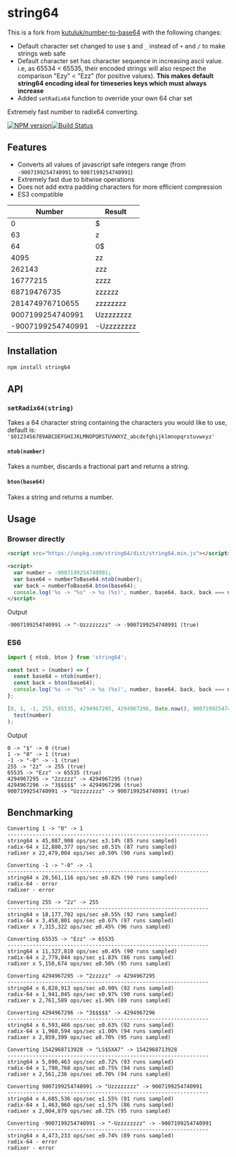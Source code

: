 
# string64
This is a fork from [kutuluk/number-to-base64](https://github.com/kutuluk/number-to-base64) with the following changes:

- Default character set changed to use `$` and `_` instead of `+` and `/` to make strings web safe
- Default character set has character sequence in increasing ascii value. i.e, as 65534 < 65535, their encoded strings will also respect the comparison "Ezy" < "Ezz" (for positive values). **This makes default string64 encoding ideal for timeseries keys which must always increase**
- Added `setRadix64` function to override your own 64 char set

Extremely fast number to radix64 converting.


[![NPM version](https://img.shields.io/npm/v/string64.svg?style=flat-square)](https://www.npmjs.com/package/string64)[![Build Status](https://img.shields.io/travis/kwalski/number-to-base64/master.svg?style=flat-square)](https://travis-ci.org/kwalski/number-to-base64)

## Features

- Converts all values of javascript safe integers range (from `-9007199254740991` to `9007199254740991`)
- Extremely fast due to bitwise operations
- Does not add extra padding characters for more efficient compression
- ES3 compatible

Number           | Result
-----------------|------------
0                | $
63               | z
64               | 0$
4095             | zz
262143           | zzz
16777215         | zzzz
68719476735      | zzzzzz
281474976710655  | zzzzzzzz
9007199254740991 | Uzzzzzzzz
-9007199254740991| -Uzzzzzzzz

## Installation

```sh
npm install string64
```

## API

### `setRadix64(string)`
Takes a 64 character string containing the characters you would like to use, default is:
`'$0123456789ABCDEFGHIJKLMNOPQRSTUVWXYZ_abcdefghijklmnopqrstuvwxyz'`


#### `ntob(number)`
Takes a number, discards a fractional part and returns a string.

#### `bton(base64)`
Takes a string and returns a number.


## Usage

### Browser directly
```html
<script src="https://unpkg.com/string64/dist/string64.min.js"></script>

<script>
  var number = -9007199254740991;
  var base64 = numberToBase64.ntob(number);
  var back = numberToBase64.bton(base64);
  console.log('%s -> "%s" -> %s (%s)', number, base64, back, back === number);
</script>
```

Output
```
-9007199254740991 -> "-Uzzzzzzzz" -> -9007199254740991 (true)
```

### ES6
```javascript
import { ntob, bton } from 'string64';

const test = (number) => {
  const base64 = ntob(number);
  const back = bton(base64);
  console.log('%s -> "%s" -> %s (%s)', number, base64, back, back === number);
};

[0, 1, -1, 255, 65535, 4294967295, 4294967296, Date.now(), 9007199254740991].forEach(number =>
  test(number)
);
```

Output
```
0 -> "$" -> 0 (true)
1 -> "0" -> 1 (true)
-1 -> "-0" -> -1 (true)
255 -> "2z" -> 255 (true)
65535 -> "Ezz" -> 65535 (true)
4294967295 -> "2zzzzz" -> 4294967295 (true)
4294967296 -> "3$$$$$" -> 4294967296 (true)
9007199254740991 -> "Uzzzzzzzz" -> 9007199254740991 (true)
```

## Benchmarking

```
Converting 1 -> "0" -> 1
----------------------------------------------------------------
string64 x 45,087,908 ops/sec ±3.14% (85 runs sampled)
radix-64 x 12,880,377 ops/sec ±0.51% (87 runs sampled)
radixer x 22,479,004 ops/sec ±0.50% (90 runs sampled)

Converting -1 -> "-0" -> -1
----------------------------------------------------------------
string64 x 20,561,116 ops/sec ±0.82% (90 runs sampled)
radix-64 - error
radixer - error

Converting 255 -> "2z" -> 255
----------------------------------------------------------------
string64 x 18,177,702 ops/sec ±0.55% (92 runs sampled)
radix-64 x 3,450,801 ops/sec ±0.67% (97 runs sampled)
radixer x 7,315,322 ops/sec ±0.45% (96 runs sampled)

Converting 65535 -> "Ezz" -> 65535
----------------------------------------------------------------
string64 x 11,327,810 ops/sec ±0.45% (90 runs sampled)
radix-64 x 2,779,044 ops/sec ±1.83% (86 runs sampled)
radixer x 5,150,674 ops/sec ±0.50% (95 runs sampled)

Converting 4294967295 -> "2zzzzz" -> 4294967295
----------------------------------------------------------------
string64 x 6,828,913 ops/sec ±0.90% (92 runs sampled)
radix-64 x 1,941,045 ops/sec ±0.97% (90 runs sampled)
radixer x 2,761,589 ops/sec ±1.90% (89 runs sampled)

Converting 4294967296 -> "3$$$$$" -> 4294967296
----------------------------------------------------------------
string64 x 6,593,466 ops/sec ±0.63% (92 runs sampled)
radix-64 x 1,960,594 ops/sec ±1.00% (94 runs sampled)
radixer x 2,859,399 ops/sec ±0.70% (95 runs sampled)

Converting 1542968713928 -> "LS$5XA7" -> 1542968713928
----------------------------------------------------------------
string64 x 5,890,463 ops/sec ±0.72% (93 runs sampled)
radix-64 x 1,790,768 ops/sec ±0.75% (94 runs sampled)
radixer x 2,561,236 ops/sec ±0.70% (94 runs sampled)

Converting 9007199254740991 -> "Uzzzzzzzz" -> 9007199254740991
----------------------------------------------------------------
string64 x 4,685,536 ops/sec ±1.55% (91 runs sampled)
radix-64 x 1,463,960 ops/sec ±1.57% (86 runs sampled)
radixer x 2,004,879 ops/sec ±0.72% (95 runs sampled)

Converting -9007199254740991 -> "-Uzzzzzzzz" -> -9007199254740991
----------------------------------------------------------------
string64 x 4,473,233 ops/sec ±0.74% (89 runs sampled)
radix-64 - error
radixer - error
```
